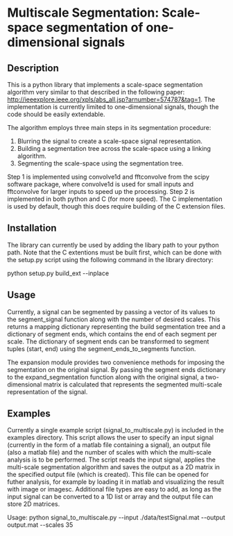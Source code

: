 Multiscale Segmentation: Scale-space segmentation of one-dimensional signals
=============================================================================

## Description

This is a python library that implements a scale-space segmentation algorithm very similar to that described in the following paper: http://ieeexplore.ieee.org/xpls/abs_all.jsp?arnumber=574787&tag=1. The implementation is currently limited to one-dimensional signals, though the code should be easily extendable.

The algorithm employs three main steps in its segmentation procedure:

1. Blurring the signal to create a scale-space signal representation.
2. Building a segmentation tree across the scale-space using a linking algorithm.
3. Segmenting the scale-space using the segmentation tree.

Step 1 is implemented using convolve1d and fftconvolve from the scipy software package, where convolve1d is used for small inputs and fftconvolve for larger inputs to speed up the processing. Step 2 is implemented in both python and C (for more speed). The C implementation is used by default, though this does require building of the C extension files.

## Installation

The library can currently be used by adding the libary path to your python path. Note that the C extentions must be built first, which can be done with the setup.py script using the following command in the library directory: 

python setup.py build_ext --inplace

## Usage

Currently, a signal can be segmented by passing a vector of its values to the segment_signal function along with the number of desired scales. This returns a mapping dictionary representing the build segmentation tree and a dictionary of segment ends, which contains the end of each segment per scale. The dictionary of segment ends can be transformed to segment tuples (start, end) using the segment_ends_to_segments function.

The expansion module provides two convenience methods for imposing the segmentation on the original signal. By passing the segment ends dictionary to the expand_segmentation function along with the original signal, a two-dimensional matrix is calculated that represents the segmented multi-scale representation of the signal.

## Examples

Currently a single example script (signal_to_multiscale.py) is included in the examples directory. This script allows the user to specify an input signal (currently in the form of a matlab file containing a signal), an output file (also a matlab file) and the number of scales with which the multi-scale analysis is to be performed. The script reads the input signal, applies the multi-scale segmentation algorithm and saves the output as a 2D matrix in the specified output file (which is created). This file can be opened for futher analysis, for example by loading it in matlab and visualizing the result with image or imagesc. Additional file types are easy to add, as long as the input signal can be converted to a 1D list or array and the output file can store 2D matrices.

Usage: python signal_to_multiscale.py --input ./data/testSignal.mat --output output.mat --scales 35